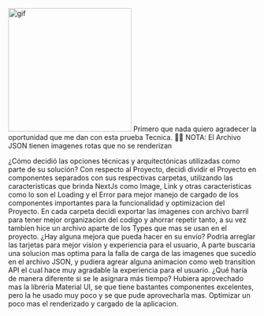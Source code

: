  <img src="https://media.giphy.com/media/scZPhLqaVOM1qG4lT9/giphy.gif" alt="gif" style="width:250px;height:250px">
Primero que nada quiero agradecer la oportunidad que me dan con esta prueba Tecnica. 🚀🚀
NOTA: El Archivo JSON tienen imagenes rotas que no se renderizan

¿Cómo decidió las opciones técnicas y arquitectónicas utilizadas como parte de su solución?
Con respecto al Proyecto, decidi dividir el Proyecto en componentes separados con sus respectivas carpetas, utilizando las caracteristicas que brinda NextJs como 
Image, Link y otras caracteristicas como lo son el Loading y el Error para mejor manejo de cargado de los componentes importantes para la funcionalidad y optimizacion del Proyecto.
En cada carpeta decidi exportar las imagenes con archivo barril para tener mejor organizacion del codigo y ahorrar repetir tanto, a su vez tambien hice un archivo aparte de los Types que mas se usan en el proyecto.
¿Hay alguna mejora que pueda hacer en su envío?
Podria arreglar las tarjetas para mejor vision y experiencia para el usuario, A parte buscaria una solucion mas optima para la falla de carga de las imagenes que sucedio en el archivo JSON, y pudiera agrear alguna animacion como web transition API el cual hace muy agradable la experiencia para el usuario.
¿Qué haría de manera diferente si se le asignara más tiempo?
Hubiera aprovechado mas la libreria Material UI, se que tiene bastantes componentes excelentes, pero la he usado muy poco y se que pude aprovecharla mas.
Optimizar un poco mas el renderizado y cargado de la aplicacion.

